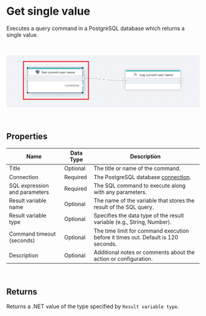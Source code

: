 # Get single value

Executes a query command in a PostgreSQL database which returns a single value.

<br/>

![img](../../../../images/flow/getSingleValuePostgreS.png)

<br/>

## Properties  

| Name | Data Type       | Description    |
|-----------------------------|-----------------|----|
| Title       | Optional        | The title or name of the command.        |
| Connection              | Required        | The PostgreSQL database [connection](postgresql-connection.md).      |
| SQL expression and parameters | Required   | The SQL command to execute along with any parameters.    |
| Result variable name    | Optional        | The name of the variable that stores the result of the SQL query.    |
| Result variable type    | Optional        | Specifies the data type of the result variable (e.g., String, Number).          |
| Command timeout (seconds) | Optional       | The time limit for command execution before it times out. Default is 120 seconds.  |
| Description | Optional        | Additional notes or comments about the action or configuration.      |

<br/>

## Returns

Returns a .NET value of the type specified by `Result variable type`.
